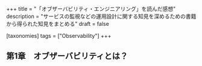 +++
title = "「オブザーバビリティ・エンジニアリング」を読んだ感想"
description = "サービスの監視などの運用設計に関する知見を深めるための書籍から得られた知見をまとめる"
draft = false

[taxonomies]
tags = ["Observability"]
+++

## 第1章　オブザーバビリティとは？
 